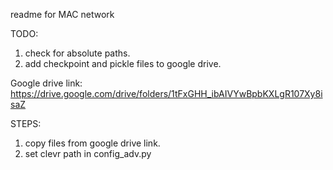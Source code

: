 readme for MAC network

TODO:

1. check for absolute paths.
2. add checkpoint and pickle files to google drive.

Google drive link: https://drive.google.com/drive/folders/1tFxGHH_ibAIVYwBpbKXLgR107Xy8isaZ

STEPS:

1. copy files from google drive link.
2. set clevr path in config_adv.py
